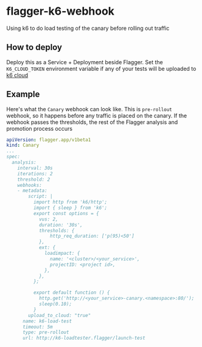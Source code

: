 # flagger-k6-webhook

Using k6 to do load testing of the canary before rolling out traffic

## How to deploy

Deploy this as a Service + Deployment beside Flagger. Set the `K6_CLOUD_TOKEN` environment variable if any of your tests will be uploaded to [k6 cloud](https://k6.io/cloud/)

## Example

Here's what the `Canary` webhook can look like. This is `pre-rollout` webhook, so it happens before any traffic is placed on the canary. If the webhook passes the thresholds, the rest of the Flagger analysis and promotion process occurs

```yaml
apiVersion: flagger.app/v1beta1
kind: Canary
...
spec:
  analysis:
    interval: 30s
    iterations: 2
    threshold: 2
    webhooks:
    - metadata:
        script: |
          import http from 'k6/http';
          import { sleep } from 'k6';
          export const options = {
            vus: 2,
            duration: '30s',
            thresholds: {
                http_req_duration: ['p(95)<50']
            },
            ext: {
              loadimpact: {
                name: '<cluster>/<your_service>',
                projectID: <project id>,
              },
            },
          };

          export default function () {
            http.get('http://<your_service>-canary.<namespace>:80/');
            sleep(0.10);
          }
        upload_to_cloud: "true"
      name: k6-load-test
      timeout: 5m
      type: pre-rollout
      url: http://k6-loadtester.flagger/launch-test
```
